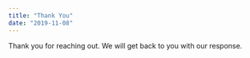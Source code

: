 ```yaml
---
title: "Thank You"
date: "2019-11-08"
---
```

Thank you for reaching out. We will get back to you with our response.
